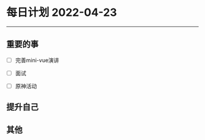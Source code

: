 #  每日计划 2022-04-23
---
## 重要的事
- [ ]  完善mini-vue演讲
- [ ]  面试
- [ ]  原神活动



## 提升自己

  



## 其他









